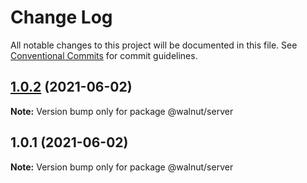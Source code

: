 # Change Log

All notable changes to this project will be documented in this file.
See [Conventional Commits](https://conventionalcommits.org) for commit guidelines.

## [1.0.2](https://github.com/ruslan1996r/lerna/compare/v1.0.1...v1.0.2) (2021-06-02)

**Note:** Version bump only for package @walnut/server





## 1.0.1 (2021-06-02)

**Note:** Version bump only for package @walnut/server
